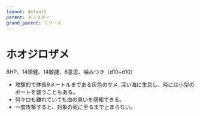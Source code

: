```yaml
---
layout: default
parent: モンスター
grand_parent: リソース
---
```


# ホオジロザメ

8HP、14頑健、14敏捷、6意思、噛みつき（d10+d10）

- 攻撃的で体長9メートルまである灰色のサメ. 深い海に生息し、時には小型のボートを襲うこともある。
- 何キロも離れていても血の臭いを感知できる。
- 一度攻撃すると、対象の死に至るまで止まらない。